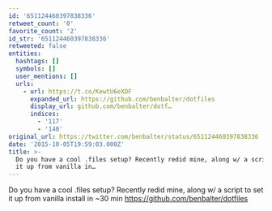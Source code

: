 ```yaml
---
id: '651124460397838336'
retweet_count: '0'
favorite_count: '2'
id_str: '651124460397838336'
retweeted: false
entities:
  hashtags: []
  symbols: []
  user_mentions: []
  urls:
    - url: https://t.co/KewtU6eXDF
      expanded_url: https://github.com/benbalter/dotfiles
      display_url: github.com/benbalter/dotf…
      indices:
        - '117'
        - '140'
original_url: https://twitter.com/benbalter/status/651124460397838336
date: '2015-10-05T19:59:03.000Z'
title: >-
  Do you have a cool .files setup? Recently redid mine, along w/ a script to set
  it up from vanilla in…
---
```


Do you have a cool .files setup? Recently redid mine, along w/ a script to set it up from vanilla install in ~30 min https://github.com/benbalter/dotfiles